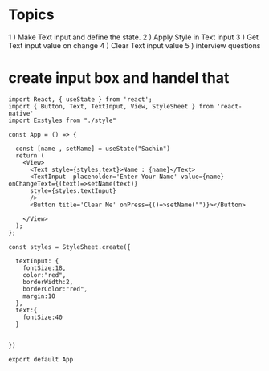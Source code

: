
# Topics

1 ) Make Text input and define the state.
2 ) Apply Style in Text input
3 ) Get Text input value on change
4 ) Clear Text input value
5 ) interview questions


# create input box and handel that



    import React, { useState } from 'react';
    import { Button, Text, TextInput, View, StyleSheet } from 'react-native'
    import Exstyles from "./style"

    const App = () => {

      const [name , setName] = useState("Sachin")
      return (
        <View>
          <Text style={styles.text}>Name : {name}</Text>
          <TextInput  placeholder='Enter Your Name' value={name} onChangeText={(text)=>setName(text)}
          style={styles.textInput}
          />
          <Button title='Clear Me' onPress={()=>setName("")}></Button>

        </View>
      );
    };

    const styles = StyleSheet.create({

      textInput: {
        fontSize:18,
        color:"red",
        borderWidth:2,
        borderColor:"red",
        margin:10
      },
      text:{
        fontSize:40
      }


    })

    export default App
